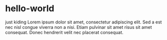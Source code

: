 # hello-world
just kiding
Lorem ipsum dolor sit amet, consectetur adipiscing elit. Sed a est nec nisl congue viverra non a nisi.
Etiam pulvinar sit amet risus sit amet consequat. Donec hendrerit velit nec placerat consequat. 
